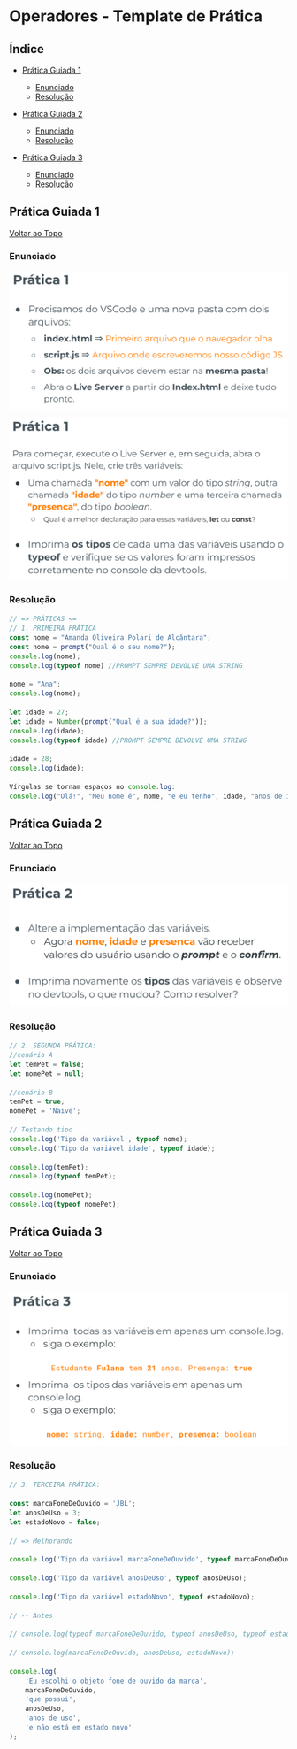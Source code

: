 # Operadores - Template de Prática

## Índice

-   [Prática Guiada 1](#prática-guiada-1)

    -   [Enunciado](#enunciado)
    -   [Resolução](#resolução)

-   [Prática Guiada 2](#prática-guiada-2)

    -   [Enunciado](#enunciado-1)
    -   [Resolução](#resoluc3a7c3a3o-1)

-   [Prática Guiada 3](#prática-guiada-3)

    -   [Enunciado](#enunciado-2)
    -   [Resolução](#resoluc3a7c3a3o-2)

## Prática Guiada 1

[Voltar ao Topo](#índice)

### Enunciado

![Alt text](./images/image.png)

![Alt text](./images/image-1.png)

### Resolução

```js
// => PRÁTICAS <=
// 1. PRIMEIRA PRÁTICA
const nome = "Amanda Oliveira Polari de Alcântara";
const nome = prompt("Qual é o seu nome?");
console.log(nome);
console.log(typeof nome) //PROMPT SEMPRE DEVOLVE UMA STRING

nome = "Ana";
console.log(nome);

let idade = 27;
let idade = Number(prompt("Qual é a sua idade?"));
console.log(idade);
console.log(typeof idade) //PROMPT SEMPRE DEVOLVE UMA STRING

idade = 28;
console.log(idade);

Vírgulas se tornam espaços no console.log:
console.log("Olá!", "Meu nome é", nome, "e eu tenho", idade, "anos de idade");
```

## Prática Guiada 2

[Voltar ao Topo](#índice)

### Enunciado

![Alt text](./images/image-2.png)

### Resolução

```js
// 2. SEGUNDA PRÁTICA:
//cenário A
let temPet = false;
let nomePet = null;

//cenário B
temPet = true;
nomePet = 'Naive';

// Testando tipo
console.log('Tipo da variável', typeof nome);
console.log('Tipo da variável idade', typeof idade);

console.log(temPet);
console.log(typeof temPet);

console.log(nomePet);
console.log(typeof nomePet);
```

## Prática Guiada 3

[Voltar ao Topo](#índice)

### Enunciado

![Alt text](./images/image-3.png)

### Resolução

```js
// 3. TERCEIRA PRÁTICA:

const marcaFoneDeOuvido = 'JBL';
let anosDeUso = 3;
let estadoNovo = false;

// => Melhorando

console.log('Tipo da variável marcaFoneDeOuvido', typeof marcaFoneDeOuvido);

console.log('Tipo da variável anosDeUso', typeof anosDeUso);

console.log('Tipo da variável estadoNovo', typeof estadoNovo);

// -- Antes

// console.log(typeof marcaFoneDeOuvido, typeof anosDeUso, typeof estadoNovo);

// console.log(marcaFoneDeOuvido, anosDeUso, estadoNovo);

console.log(
    'Eu escolhi o objeto fone de ouvido da marca',
    marcaFoneDeOuvido,
    'que possui',
    anosDeUso,
    'anos de uso',
    'e não está em estado novo'
);
```
